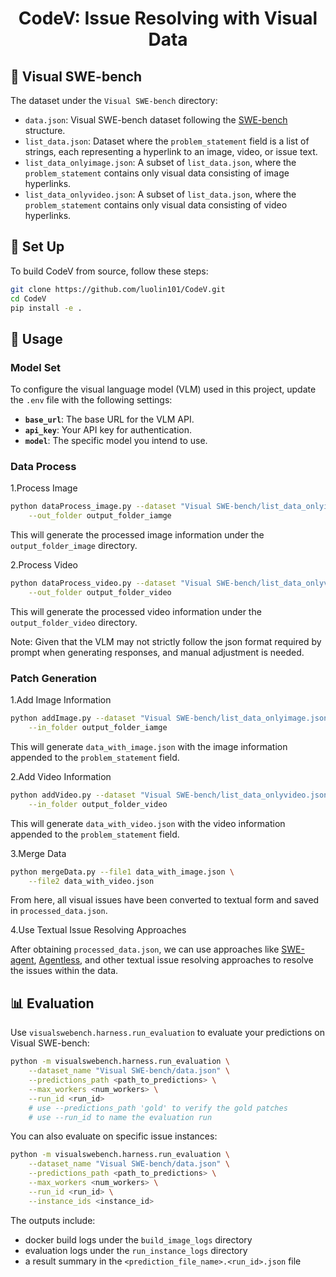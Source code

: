 <h1 align="center">
  CodeV: Issue Resolving with Visual Data
</h1>

## 📁 Visual SWE-bench
The dataset under the `Visual SWE-bench` directory:
- `data.json`: Visual SWE-bench dataset following the [SWE-bench](https://huggingface.co/datasets/princeton-nlp/SWE-bench) structure.
- `list_data.json`: Dataset where the `problem_statement` field is a list of strings, each representing a hyperlink to an image, video, or issue text.
- `list_data_onlyimage.json`: A subset of `list_data.json`, where the `problem_statement` contains only visual data consisting of image hyperlinks.
- `list_data_onlyvideo.json`: A subset of `list_data.json`, where the `problem_statement` contains only visual data consisting of video hyperlinks.

## 🚀 Set Up
To build CodeV from source, follow these steps:
```bash
git clone https://github.com/luolin101/CodeV.git
cd CodeV
pip install -e .
```

## 💽 Usage
### Model Set
To configure the visual language model (VLM) used in this project, update the `.env` file with the following settings:
- **`base_url`**: The base URL for the VLM API.
- **`api_key`**: Your API key for authentication.
- **`model`**: The specific model you intend to use.
### Data Process
1.Process Image
```bash
python dataProcess_image.py --dataset "Visual SWE-bench/list_data_onlyimage.json" \
    --out_folder output_folder_iamge
```
This will generate the processed image information under the `output_folder_image` directory.

2.Process Video
```bash
python dataProcess_video.py --dataset "Visual SWE-bench/list_data_onlyvideo.json" \
    --out_folder output_folder_video
```
This will generate the processed video information under the `output_folder_video` directory. 

Note: Given that the VLM may not strictly follow the json format required by prompt when generating responses, and manual adjustment is needed.

### Patch Generation
1.Add Image Information
```bash
python addImage.py --dataset "Visual SWE-bench/list_data_onlyimage.json" \
    --in_folder output_folder_iamge
```
This will generate `data_with_image.json` with the image information appended to the `problem_statement` field.

2.Add Video Information
```bash
python addVideo.py --dataset "Visual SWE-bench/list_data_onlyvideo.json" \
    --in_folder output_folder_video
```
This will generate `data_with_video.json` with the video information appended to the `problem_statement` field.

3.Merge Data
```bash
python mergeData.py --file1 data_with_image.json \
    --file2 data_with_video.json
```
From here, all visual issues have been converted to textual form and saved in `processed_data.json`.

4.Use Textual Issue Resolving Approaches

After  obtaining `processed_data.json`, we can use approaches like [SWE-agent](https://github.com/SWE-agent/SWE-agent), [Agentless](https://github.com/OpenAutoCoder/Agentless), and other textual issue resolving approaches to resolve the issues within the data.

## 📊 Evaluation
Use `visualswebench.harness.run_evaluation` to evaluate your predictions on Visual SWE-bench:
```bash
python -m visualswebench.harness.run_evaluation \
    --dataset_name "Visual SWE-bench/data.json" \
    --predictions_path <path_to_predictions> \
    --max_workers <num_workers> \
    --run_id <run_id>
    # use --predictions_path 'gold' to verify the gold patches
    # use --run_id to name the evaluation run
```

You can also evaluate on specific issue instances:
```bash
python -m visualswebench.harness.run_evaluation \
    --dataset_name "Visual SWE-bench/data.json" \
    --predictions_path <path_to_predictions> \
    --max_workers <num_workers> \
    --run_id <run_id> \
    --instance_ids <instance_id>
```

The outputs include:
- docker build logs under the `build_image_logs` directory
- evaluation logs under the `run_instance_logs` directory
- a result summary in the `<prediction_file_name>.<run_id>.json` file
